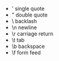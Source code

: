 -  \'  single quote
- \"  double quote
- \\  backlash
- \n newline
- \r carriage return
- \t tab
- \b backspace
- \f form feed


